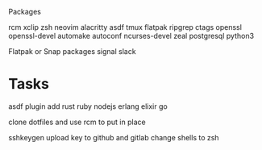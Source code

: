 Packages

rcm
xclip
zsh
neovim
alacritty
asdf
tmux
flatpak
ripgrep
ctags
openssl
openssl-devel
automake
autoconf
ncurses-devel
zeal
postgresql
python3


Flatpak or Snap packages
signal
slack

# Tasks

asdf plugin add
  rust
  ruby
  nodejs
  erlang
  elixir
  go

clone dotfiles and use rcm to put in place

sshkeygen
upload key to github and gitlab
change shells to zsh
